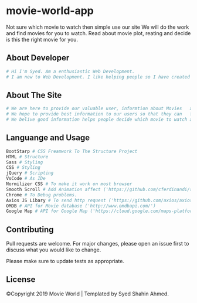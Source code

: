 # movie-world-app

Not sure which movie to watch then simple use our site We will do the work and find movies for you to watch. Read about movie plot, reating and decide is this the right movie for you.

## About Developer

```bash
# Hi I'm Syed. Am a enthusiastic Web Development.
# I am new to Web Development. I like helping people so I have created this "Movie World" site to help people search for movies and find more information about the movie before making their mind up which movie they would like to watch at the weekends and make plan accordingly.
```

## About The Site

```bash
# We are here to provide our valuable user, informtion about Movies   and Movie Description, Rating, IMDB Rating and RottenTomato Retting to help our users to pick #which movies to watch.
# We hope to provide best information to our users so that they can   find a movie or TV shows to watch.
# We belive good information helps people decide which movie to watch and insted of wasting time. Feel free to user our service. We have you enjoy our site.
```

## Languange and Usage

```bash
BootStarp # CSS Freamwork To The Structure Project
HTML # Structure
Sass # Styling
CSS # Styling
jQuery # Scripting
VsCode # As IDe
Normilizer CSS # To make it work on most browser
Smooth Scroll # Add Animation affect ('https://github.com/cferdinandi/smooth-scroll')
Chrome # To Debug problems.
Axios JS Libary # To send http request ('https://github.com/axios/axios')
OMDB # API for Movie database ('http://www.omdbapi.com/')
Google Map # API for Google Map ('https://cloud.google.com/maps-platform/')
```

## Contributing

Pull requests are welcome. For major changes, please open an issue first to discuss what you would like to change.

Please make sure to update tests as appropriate.

## License

©Copyright 2019 Movie World | Templated by Syed Shahin Ahmed.
